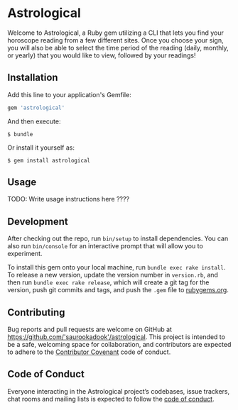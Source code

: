 # Astrological

Welcome to Astrological, a Ruby gem utilizing a CLI that lets you find your horoscope reading from a few different sites. Once you choose your sign, you will also be able to select the time period of the reading (daily, monthly, or yearly) that you would like to view, followed by your readings!

## Installation

Add this line to your application's Gemfile:

```ruby
gem 'astrological'
```

And then execute:

    $ bundle

Or install it yourself as:

    $ gem install astrological

## Usage

TODO: Write usage instructions here ????

## Development

After checking out the repo, run `bin/setup` to install dependencies. You can also run `bin/console` for an interactive prompt that will allow you to experiment.

To install this gem onto your local machine, run `bundle exec rake install`. To release a new version, update the version number in `version.rb`, and then run `bundle exec rake release`, which will create a git tag for the version, push git commits and tags, and push the `.gem` file to [rubygems.org](https://rubygems.org).

## Contributing

Bug reports and pull requests are welcome on GitHub at https://github.com/'saurookadook'/astrological. This project is intended to be a safe, welcoming space for collaboration, and contributors are expected to adhere to the [Contributor Covenant](http://contributor-covenant.org) code of conduct.

## Code of Conduct

Everyone interacting in the Astrological project’s codebases, issue trackers, chat rooms and mailing lists is expected to follow the [code of conduct](https://github.com/'saurookadook'/astrological/blob/master/CODE_OF_CONDUCT.md).
